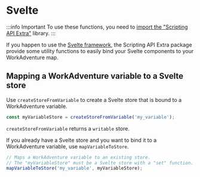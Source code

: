 # Svelte

:::info Important
To use these functions, you need to [import the "Scripting API Extra"](index.md#importing-the-utility-functions) library.
:::

If you happen to use the [Svelte framework](https://svelte.dev/), the Scripting API Extra package provide some
utility functions to easily bind your Svelte components to your WorkAdventure map.

## Mapping a WorkAdventure variable to a Svelte store

Use `createStoreFromVariable` to create a Svelte store that is bound to a WorkAdventure variable.

```typescript
const myVariableStore = createStoreFromVariable('my_variable');
```

`createStoreFromVariable` returns a `writable` store.

If you already have a Svelte store and you want to bind it to a WorkAdventure variable, use `mapVariableToStore`.

```typescript
// Maps a WorkAdventure variable to an existing store.
// The "myVariableStore" must be a Svelte store with a "set" function.
mapVariableToStore('my_variable', myVariableStore);
```
